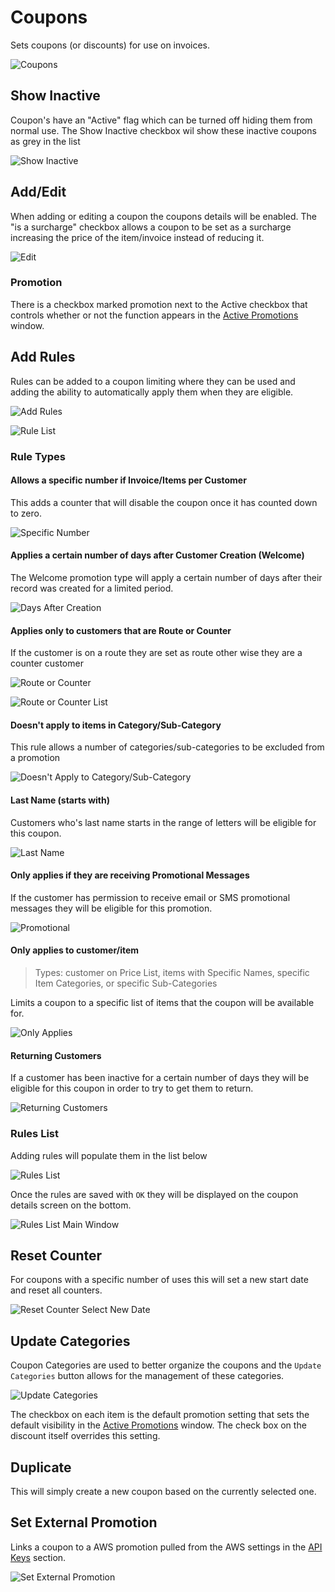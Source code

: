 # Coupons

Sets coupons (or discounts) for use on invoices.

![Coupons](/.attachments/Documentation/Coupons.png "Coupons")

## Show Inactive

Coupon's have an "Active" flag which can be turned off hiding them from normal use. The Show Inactive checkbox wil show these inactive coupons as grey in the list

![Show Inactive](/.attachments/Documentation/Coupons-ShowInactive.png "Show Inactive")

## Add/Edit

When adding or editing a coupon the coupons details will be enabled. The "is a surcharge" checkbox allows a coupon to be set as a surcharge increasing the price of the item/invoice instead of reducing it.

![Edit](/.attachments/Documentation/Coupons-Edit.png "Edit")

### Promotion

There is a checkbox marked promotion next to the Active checkbox that controls whether or not the function appears in the [Active Promotions](../../Functions/Active-Promotions.md) window.

## Add Rules

Rules can be added to a coupon limiting where they can be used and adding the ability to automatically apply them when they are eligible.

![Add Rules](/.attachments/Documentation/Coupons-AddRule.png "Add Rules")

![Rule List](/.attachments/Documentation/Coupons-RuleList.png "Rule List")

### Rule Types

#### Allows a specific number if Invoice/Items per Customer

This adds a counter that will disable the coupon once it has counted down to zero.

![Specific Number](/.attachments/Documentation/Coupons-SpecificNumber.png "Specific Number")

#### Applies a certain  number of days after Customer Creation (Welcome)

The Welcome promotion type will apply a certain number of days after their record was created for a limited period.

![Days After Creation](/.attachments/Documentation/Coupons-DaysAfterCreation.png "Days After Creation")

#### Applies only to customers that are Route or Counter

If the customer is on a route they are set as route other wise they are a counter customer

![Route or Counter](/.attachments/Documentation/Coupons-RouteOrCounter.png "Route or Counter")

![Route or Counter List](/.attachments/Documentation/Coupons-RouteOrCounterList.png "Route or Counter List")

#### Doesn't apply to items in Category/Sub-Category

This rule allows a number of categories/sub-categories to be excluded from a promotion

![Doesn't Apply to Category/Sub-Category](/.attachments/Documentation/Coupons-DoesntApply.png "Doesn't Apply to Category/Sub-Category")

#### Last Name (starts with)

Customers who's last name starts in the range of letters will be eligible for this coupon.

![Last Name](/.attachments/Documentation/Coupons-Name.png "Last Name")

#### Only applies if they are receiving Promotional Messages

If the customer has permission to receive email or SMS promotional messages they will be eligible for this promotion.

![Promotional](/.attachments/Documentation/Coupons-Promotional.png "Promotional")

#### Only applies to customer/item

> Types: customer on Price List, items with Specific Names, specific Item Categories, or specific Sub-Categories

Limits a coupon to a specific list of items that the coupon will be available for.

![Only Applies](/.attachments/Documentation/Coupons-OnlyApplies.png "Only Applies")

#### Returning Customers

If a customer has been inactive for a certain number of days they will be eligible for this coupon in order to try to get them to return.

![Returning Customers](/.attachments/Documentation/Coupons-ReturningCustomers.png "Returning Customers")

### Rules List

Adding rules will populate them in the list below

![Rules List](/.attachments/Documentation/Coupons-AddedRules.png "Rules List")

Once the rules are saved with `OK` they will be displayed on the coupon details screen on the bottom.

![Rules List Main Window](/.attachments/Documentation/Coupons-AddedRules-Main.png "Rules List Main Window")

## Reset Counter

For coupons with a specific number of uses this will set a new start date and reset all counters.

![Reset Counter Select New Date](/.attachments/Documentation/Coupon-ResetCounter-SelectNewDate.png "Reset Counter Select New Date")

## Update Categories

Coupon Categories are used to better organize the coupons and the `Update Categories` button allows for the management of these categories.

![Update Categories](/.attachments/Documentation/Coupons-UpdateCategories.png "Update Categories")

The checkbox on each item is the default promotion setting that sets the default visibility in the [Active Promotions](../../Functions/Active-Promotions.md) window. The check box on the discount itself overrides this setting.

## Duplicate

This will simply create a new coupon based on the currently selected one.

## Set External Promotion

Links a coupon to a AWS promotion pulled from the AWS settings in the [API Keys](/Documentation/Setup/SuperUser/API-Keys.md) section.

![Set External Promotion](/.attachments/Documentation/Coupon-SetExternalPromotion.png "Set External Promotion")
